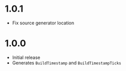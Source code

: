 # 1.0.1

- Fix source generator location

# 1.0.0

- Initial release
- Generates `BuildTimestamp` and `BuildTimestampTicks`
